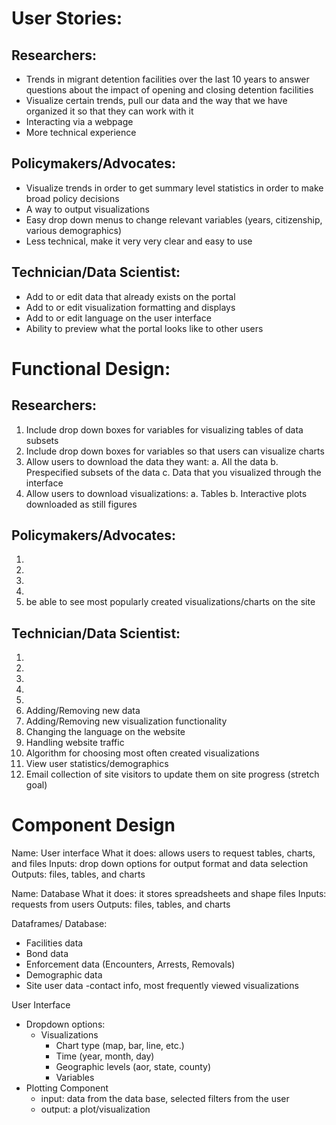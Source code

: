 # User Stories:

## Researchers:
- Trends in migrant detention facilities over the last 10 years to answer questions about the impact of opening and closing detention facilities
- Visualize certain trends, pull our data and the way that we have organized it so that they can work with it
- Interacting via a webpage 
- More technical experience

## Policymakers/Advocates:
- Visualize trends in order to get summary level statistics in order to make broad policy decisions
- A way to output visualizations
- Easy drop down menus to change relevant variables (years, citizenship, various demographics)
- Less technical, make it very very clear and easy to use


## Technician/Data Scientist:
- Add to or edit data that already exists on the portal
- Add to or edit visualization formatting and displays
- Add to or edit language on the user interface
- Ability to preview what the portal looks like to other users

# Functional Design: 

## Researchers:

1. Include drop down boxes for variables for visualizing tables of data subsets
2. Include drop down boxes for variables so that users can visualize charts
3. Allow users to download the data they want:
  a. All the data
  b. Prespecified subsets of the data
  c. Data that you visualized through the interface
4. Allow users to download visualizations:
  a. Tables
  b. Interactive plots downloaded as still figures

## Policymakers/Advocates:
1. 
2. 
3.
4. 
5. be able to see most popularly created visualizations/charts on the site 


## Technician/Data Scientist:
1.
2.
3.
4.
5. 
6. Adding/Removing new data
7. Adding/Removing new visualization functionality
8. Changing the language on the website
9. Handling website traffic
10. Algorithm for choosing most often created visualizations
11. View user statistics/demographics
12. Email collection of site visitors to update them on site progress (stretch goal)

# Component Design

Name: User interface 
What it does: allows users to request tables, charts, and files 
Inputs: drop down options for output format and data selection 
Outputs: files, tables, and charts 

Name: Database 
What it does: it stores spreadsheets and shape files 
Inputs: requests from users 
Outputs: files, tables, and charts 




Dataframes/ Database:
- Facilities data
- Bond data
- Enforcement data (Encounters, Arrests, Removals)
- Demographic data
- Site user data -contact info, most frequently viewed visualizations

User Interface
- Dropdown options: 
  - Visualizations
    - Chart type (map, bar, line, etc.)
    - Time (year, month, day)
    - Geographic levels (aor, state, county)
    - Variables
- Plotting Component
  - input: data from the data base, selected filters from the user
  - output: a plot/visualization



